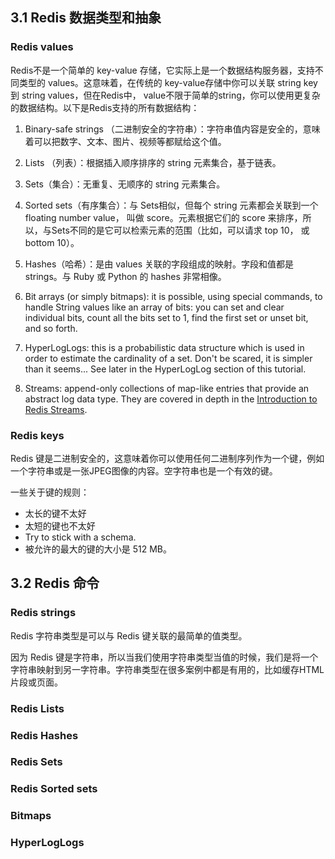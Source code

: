 ## 3.1 Redis 数据类型和抽象

### Redis values

Redis不是一个简单的 key-value 存储，它实际上是一个数据结构服务器，支持不同类型的 values。这意味着，在传统的 key-value存储中你可以关联 string key 到 string values，但在Redis中， value不限于简单的string，你可以使用更复杂的数据结构。以下是Redis支持的所有数据结构：

1. Binary-safe strings （二进制安全的字符串）：字符串值内容是安全的，意味着可以把数字、文本、图片、视频等都赋给这个值。

2. Lists （列表）：根据插入顺序排序的 string 元素集合，基于链表。
3. Sets（集合）：无重复、无顺序的 string 元素集合。
4. Sorted sets（有序集合）：与 Sets相似，但每个 string 元素都会关联到一个 floating number value， 叫做 score。元素根据它们的 score 来排序，所以，与Sets不同的是它可以检索元素的范围（比如，可以请求 top 10， 或 bottom 10）。
5. Hashes（哈希）：是由 values 关联的字段组成的映射。字段和值都是 strings。与 Ruby 或 Python 的 hashes 非常相像。
6. Bit arrays (or simply bitmaps): it is possible, using special commands, to handle String values like an array of bits: you can set and clear individual bits, count all the bits set to 1, find the first set or unset bit, and so forth. 
7.  HyperLogLogs: this is a probabilistic data structure which is used in order to estimate the cardinality of a set. Don't be scared, it is simpler than it seems... See later in the HyperLogLog section of this tutorial. 
8.  Streams: append-only collections of map-like entries that provide an abstract log data type. They are covered in depth in the [Introduction to Redis Streams](https://redis.io/topics/streams-intro). 

### Redis keys

Redis 键是二进制安全的，这意味着你可以使用任何二进制序列作为一个键，例如一个字符串或是一张JPEG图像的内容。空字符串也是一个有效的键。

一些关于键的规则：

* 太长的键不太好
* 太短的键也不太好
* Try to stick with a schema.
* 被允许的最大的键的大小是 512 MB。

## 3.2 Redis 命令

### Redis strings

Redis 字符串类型是可以与 Redis 键关联的最简单的值类型。  

因为 Redis 键是字符串，所以当我们使用字符串类型当值的时候，我们是将一个字符串映射到另一字符串。字符串类型在很多案例中都是有用的，比如缓存HTML片段或页面。

### Redis Lists

### Redis Hashes

### Redis Sets

### Redis Sorted sets

### Bitmaps

### HyperLogLogs









